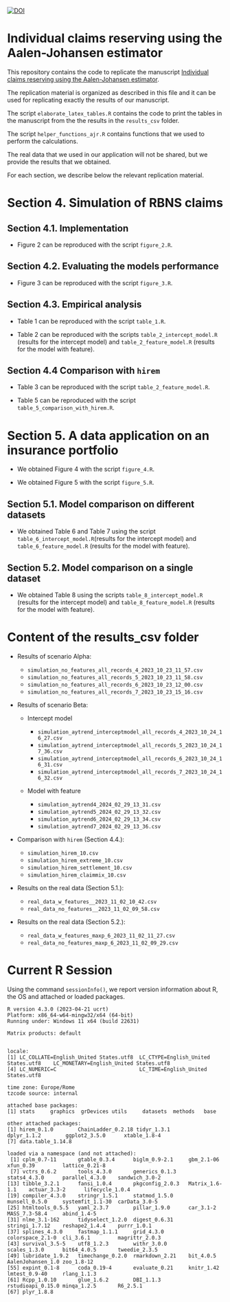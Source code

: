 [![DOI](https://zenodo.org/badge/691535587.svg)](https://zenodo.org/doi/10.5281/zenodo.10118895)

# Individual claims reserving using the Aalen-Johansen estimator

This repository contains the code to replicate the manuscript [Individual claims reserving using the Aalen-Johansen estimator](https://arxiv.org/5231629). 

The replication material is organized as described in this file and it can be used for replicating exactly the results of our manuscript.

The script `elaborate_latex_tables.R` contains the code to print the tables in the manuscript from the the results in the `results_csv` folder.

The script `helper_functions_ajr.R` contains functions that we used to perform the calculations.  

The real data that we used in our application will not be shared, but we provide the results that we obtained.

For each section, we describe below the relevant replication material. 

# Section 4. Simulation of RBNS claims

## Section 4.1. Implementation

- Figure 2 can be reproduced with the script `figure_2.R`.

## Section 4.2. Evaluating the models performance

- Figure 3 can be reproduced with the script `figure_3.R`.

## Section 4.3. Empirical analysis

- Table 1 can be reproduced with the script  `table_1.R`.

- Table 2 can be reproduced with the scripts `table_2_intercept_model.R` (results for the intercept model) and `table_2_feature_model.R` (results for the model with feature).

## Section 4.4 Comparison with `hirem`

- Table 3 can be reproduced with the script `table_2_feature_model.R`.

- Table 5 can be reproduced with the script `table_5_comparison_with_hirem.R`.

# Section 5. A data application on an insurance portfolio

- We obtained Figure 4 with the script  `figure_4.R`. 

- We obtained Figure 5 with the script  `figure_5.R`. 


## Section 5.1. Model comparison on different datasets

- We obtained Table 6 and Table 7 using the script `table_6_intercept_model.R`(results for the intercept model) and `table_6_feature_model.R` (results for the model with feature).

## Section 5.2. Model comparison on a single dataset

- We obtained Table 8 using the scripts `table_8_intercept_model.R` (results for the intercept model) and `table_8_feature_model.R` (results for the model with feature).

# Content of the results_csv folder

- Results of scenario Alpha: 
  
  - `simulation_no_features_all_records_4_2023_10_23_11_57.csv`
  - `simulation_no_features_all_records_5_2023_10_23_11_58.csv`
  - `simulation_no_features_all_records_6_2023_10_23_12_00.csv`
  - `simulation_no_features_all_records_7_2023_10_23_15_16.csv`
  

- Results of scenario Beta:
  
  - Intercept model
  
    - `simulation_aytrend_interceptmodel_all_records_4_2023_10_24_16_27.csv`
    - `simulation_aytrend_interceptmodel_all_records_5_2023_10_24_17_36.csv`
    - `simulation_aytrend_interceptmodel_all_records_6_2023_10_24_16_31.csv`
    - `simulation_aytrend_interceptmodel_all_records_7_2023_10_24_16_32.csv`
  
  - Model with feature
  
    - `simulation_aytrend4_2024_02_29_13_31.csv`
    - `simulation_aytrend5_2024_02_29_13_32.csv`
    - `simulation_aytrend6_2024_02_29_13_34.csv`
    - `simulation_aytrend7_2024_02_29_13_36.csv`
    
- Comparison with `hirem` (Section 4.4.):

    - `simulation_hirem_10.csv`
    - `simulation_hirem_extreme_10.csv`
    - `simulation_hirem_settlement_10.csv`
    - `simulation_hirem_claimmix_10.csv`

- Results on the real data (Section 5.1.): 
  
  - `real_data_w_features__2023_11_02_10_42.csv` 
  - `real_data_no_features__2023_11_02_09_58.csv`

- Results on the real data (Section 5.2.): 
  
  - `real_data_w_features_maxp_6_2023_11_02_11_27.csv`
  - `real_data_no_features_maxp_6_2023_11_02_09_29.csv`
  
# Current R Session

Using the command `sessionInfo()`, we report version information about R, the OS and attached or loaded packages.

```
R version 4.3.0 (2023-04-21 ucrt)
Platform: x86_64-w64-mingw32/x64 (64-bit)
Running under: Windows 11 x64 (build 22631)

Matrix products: default


locale:
[1] LC_COLLATE=English_United States.utf8  LC_CTYPE=English_United States.utf8    LC_MONETARY=English_United States.utf8
[4] LC_NUMERIC=C                           LC_TIME=English_United States.utf8    

time zone: Europe/Rome
tzcode source: internal

attached base packages:
[1] stats     graphics  grDevices utils     datasets  methods   base     

other attached packages:
[1] hirem_0.1.0        ChainLadder_0.2.18 tidyr_1.3.1        dplyr_1.1.2        ggplot2_3.5.0      xtable_1.8-4      
[7] data.table_1.14.8 

loaded via a namespace (and not attached):
 [1] cplm_0.7-11       gtable_0.3.4      biglm_0.9-2.1     gbm_2.1-06        xfun_0.39         lattice_0.21-8   
 [7] vctrs_0.6.2       tools_4.3.0       generics_0.1.3    stats4_4.3.0      parallel_4.3.0    sandwich_3.0-2   
[13] tibble_3.2.1      fansi_1.0.4       pkgconfig_2.0.3   Matrix_1.6-1.1    actuar_3.3-2      lifecycle_1.0.4  
[19] compiler_4.3.0    stringr_1.5.1     statmod_1.5.0     munsell_0.5.0     systemfit_1.1-30  carData_3.0-5    
[25] htmltools_0.5.5   yaml_2.3.7        pillar_1.9.0      car_3.1-2         MASS_7.3-58.4     abind_1.4-5      
[31] nlme_3.1-162      tidyselect_1.2.0  digest_0.6.31     stringi_1.7.12    reshape2_1.4.4    purrr_1.0.1      
[37] splines_4.3.0     fastmap_1.1.1     grid_4.3.0        colorspace_2.1-0  cli_3.6.1         magrittr_2.0.3   
[43] survival_3.5-5    utf8_1.2.3        withr_3.0.0       scales_1.3.0      bit64_4.0.5       tweedie_2.3.5    
[49] lubridate_1.9.2   timechange_0.2.0  rmarkdown_2.21    bit_4.0.5         AalenJohansen_1.0 zoo_1.8-12       
[55] expint_0.1-8      coda_0.19-4       evaluate_0.21     knitr_1.42        lmtest_0.9-40     rlang_1.1.3      
[61] Rcpp_1.0.10       glue_1.6.2        DBI_1.1.3         rstudioapi_0.15.0 minqa_1.2.5       R6_2.5.1         
[67] plyr_1.8.8    
```